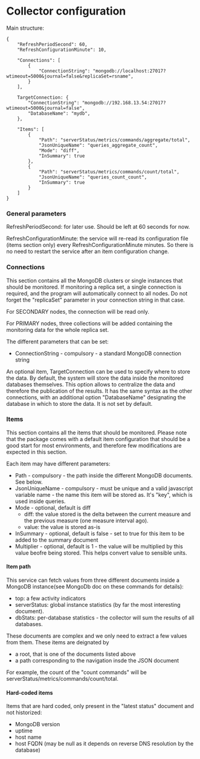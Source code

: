 ﻿# Collector configuration

Main structure:
```
{
    "RefreshPeriodSecond": 60,
    "RefreshConfigurationMinute": 10,

    "Connections": [
        {
            "ConnectionString": "mongodb://localhost:27017?wtimeout=5000&journal=false&replicaSet=rsname",
        }
    ],

    TargetConnection: {
        "ConnectionString": "mongodb://192.168.13.54:27017?wtimeout=5000&journal=false",
        "DatabaseName": "mydb",
    },

    "Items": [
        {
            "Path": "serverStatus/metrics/commands/aggregate/total",
            "JsonUniqueName": "queries_aggregate_count",
            "Mode": "diff",
            "InSummary": true
        },
        {
            "Path": "serverStatus/metrics/commands/count/total",
            "JsonUniqueName": "queries_count_count",
            "InSummary": true
        }
    ]
}
```

### General parameters

RefreshPeriodSecond: for later use. Should be left at 60 seconds for now.

RefreshConfigurationMinute: the service will re-read its configuration file (items section only) every RefreshConfigurationMinute minutes. So there is no need to restart the service after an item configuration change.

### Connections

This section contains all the MongoDB clusters or single instances that should be monitored. If monitoring a replica set, a single connection is required, and 
the program will automatically connect to all nodes. Do not forget the "replicaSet" parameter in your connection string in that case.

For SECONDARY nodes, the connection will be read only.

For PRIMARY nodes, three collections will be added containing the monitoring data for the whole replica set.

The different parameters that can be set:
* ConnectionString - compulsory - a standard MongoDB connection string

An optional item, TargetConnection can be used to specify where to store the data. By default, 
the system will store the data inside the monitored databases themselves. This option allows to centralize
the data and therefore the publication of the results. It has the same syntax as the other connections, with an additional option "DatabaseName"
designating the database in which to store the data. It is not set by default.

### Items

This section contains all the items that should be monitored. Please note that the package comes with a default item configuration that should be a good start for most environments, and therefore few modifications are expected in this section.

Each item may have different parameters:
* Path - compulsory - the path inside the different MongoDB documents. See below.
* JsonUniqueName - compulsory - must be unique and a valid javascript variable name - the name this item will be stored as. It's "key", which is used inside queries.
* Mode - optional, default is diff
  * diff: the value stored is the delta between the current measure and the previous measure (one measure interval ago).
  * value: the value is stored as-is
* InSummary - optional, default is false - set to true for this item to be added to the summary document
* Multiplier - optional, default is 1 - the value will be multiplied by this value beofre being stored. This helps convert value to sensible units.

#### Item path

This service can fetch values from three different documents inside a MongoDB instance(see MongoDb doc on these commands for details):
* top: a few activity indicators
* serverStatus: global instance statistics (by far the most interesting document).
* dbStats: per-database statistics - the collector will sum the results of all databases.

These documents are complex and we only need to extract a few values from them. These items are deignated by
* a root, that is one of the documents listed above
* a path corresponding to the navigation insde the JSON document

For example, the count of the "count commands" will be serverStatus/metrics/commands/count/total.


#### Hard-coded items

Items that are hard coded, only present in the "latest status" document and not historized:
* MongoDB version
* uptime
* host name
* host FQDN (may be null as it depends on reverse DNS resolution by the database)
